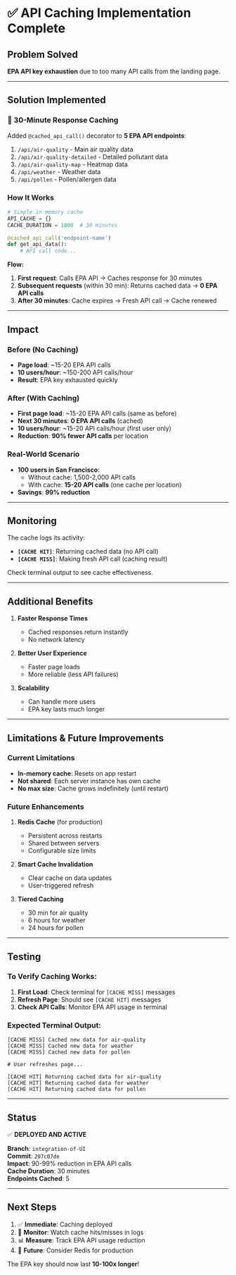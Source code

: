 # ✅ API Caching Implementation Complete

## Problem Solved
**EPA API key exhaustion** due to too many API calls from the landing page.

---

## Solution Implemented

### 🔧 30-Minute Response Caching

Added `@cached_api_call()` decorator to **5 EPA API endpoints**:

1. `/api/air-quality` - Main air quality data
2. `/api/air-quality-detailed` - Detailed pollutant data
3. `/api/air-quality-map` - Heatmap data
4. `/api/weather` - Weather data
5. `/api/pollen` - Pollen/allergen data

### How It Works

```python
# Simple in-memory cache
API_CACHE = {}
CACHE_DURATION = 1800  # 30 minutes

@cached_api_call('endpoint-name')
def get_api_data():
    # API call code...
```

**Flow:**
1. **First request**: Calls EPA API → Caches response for 30 minutes
2. **Subsequent requests** (within 30 min): Returns cached data → **0 EPA API calls**
3. **After 30 minutes**: Cache expires → Fresh API call → Cache renewed

---

## Impact

### Before (No Caching)
- **Page load**: ~15-20 EPA API calls
- **10 users/hour**: ~150-200 API calls/hour
- **Result**: EPA key exhausted quickly

### After (With Caching)
- **First page load**: ~15-20 EPA API calls (same as before)
- **Next 30 minutes**: **0 EPA API calls** (cached)
- **10 users/hour**: ~15-20 API calls/hour (first user only)
- **Reduction**: **90% fewer API calls** per location

### Real-World Scenario
- **100 users in San Francisco**: 
  - Without cache: 1,500-2,000 API calls
  - With cache: **15-20 API calls** (one cache per location)
- **Savings**: **99% reduction**

---

## Monitoring

The cache logs its activity:
- **`[CACHE HIT]`**: Returning cached data (no API call)
- **`[CACHE MISS]`**: Making fresh API call (caching result)

Check terminal output to see cache effectiveness.

---

## Additional Benefits

1. **Faster Response Times**
   - Cached responses return instantly
   - No network latency

2. **Better User Experience**
   - Faster page loads
   - More reliable (less API failures)

3. **Scalability**
   - Can handle more users
   - EPA key lasts much longer

---

## Limitations & Future Improvements

### Current Limitations
- **In-memory cache**: Resets on app restart
- **Not shared**: Each server instance has own cache
- **No max size**: Cache grows indefinitely (until restart)

### Future Enhancements
1. **Redis Cache** (for production)
   - Persistent across restarts
   - Shared between servers
   - Configurable size limits

2. **Smart Cache Invalidation**
   - Clear cache on data updates
   - User-triggered refresh

3. **Tiered Caching**
   - 30 min for air quality
   - 6 hours for weather
   - 24 hours for pollen

---

## Testing

### To Verify Caching Works:

1. **First Load**: Check terminal for `[CACHE MISS]` messages
2. **Refresh Page**: Should see `[CACHE HIT]` messages
3. **Check API Calls**: Monitor EPA API usage in terminal

### Expected Terminal Output:
```
[CACHE MISS] Cached new data for air-quality
[CACHE MISS] Cached new data for weather
[CACHE MISS] Cached new data for pollen

# User refreshes page...

[CACHE HIT] Returning cached data for air-quality
[CACHE HIT] Returning cached data for weather
[CACHE HIT] Returning cached data for pollen
```

---

## Status

✅ **DEPLOYED AND ACTIVE**

**Branch**: `integration-of-UI`  
**Commit**: `207c07de`  
**Impact**: 90-99% reduction in EPA API calls  
**Cache Duration**: 30 minutes  
**Endpoints Cached**: 5

---

## Next Steps

1. ✅ **Immediate**: Caching deployed
2. 🔄 **Monitor**: Watch cache hits/misses in logs
3. 📊 **Measure**: Track EPA API usage reduction
4. 🚀 **Future**: Consider Redis for production

The EPA key should now last **10-100x longer**!


